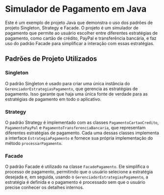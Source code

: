 # Simulador de Pagamento em Java

Este é um exemplo de projeto Java que demonstra o uso dos padrões de projeto Singleton, Strategy e Facade. O projeto é um simulador de pagamento que permite ao usuário escolher entre diferentes estratégias de pagamento, como cartão de crédito, PayPal e transferência bancária, e faz uso do padrão Facade para simplificar a interação com essas estratégias.

## Padrões de Projeto Utilizados

### Singleton

O padrão Singleton é usado para criar uma única instância do `GerenciadorEstrategiasPagamento`, que gerencia as estratégias de pagamento. Isso garante que haja uma única fonte de verdade para as estratégias de pagamento em todo o aplicativo.

### Strategy

O padrão Strategy é implementado com as classes `PagamentoCartaoCredito`, `PagamentoPayPal` e `PagamentoTransferenciaBancaria`, que representam diferentes estratégias de pagamento. Cada uma dessas classes implementa a interface `EstrategiaPagamento` e fornece sua própria implementação do método `processarPagamento`.

### Facade

O padrão Facade é utilizado na classe `FacadePagamento`. Ele simplifica o processo de pagamento, permitindo que o usuário selecione a estratégia desejada e, em seguida, usando o `GerenciadorEstrategiasPagamento`, a estratégia é definida e o pagamento é processado sem que o usuário precise conhecer os detalhes internos.



